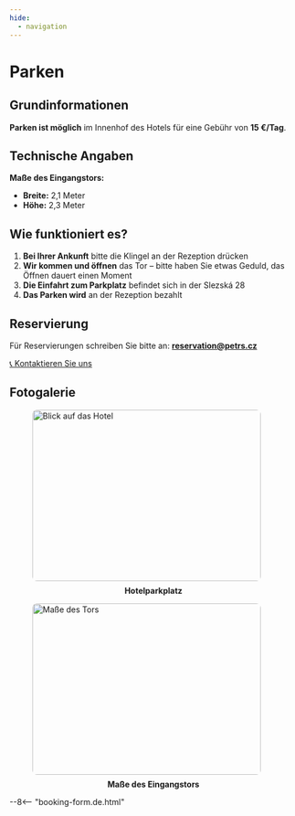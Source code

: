 ```yaml
---
hide:
  - navigation
---
```


# **Parken**

## **Grundinformationen**

**Parken ist möglich** im Innenhof des Hotels für eine Gebühr von **15 €/Tag**.

## **Technische Angaben**

**Maße des Eingangstors:**
- **Breite:** 2,1 Meter  
- **Höhe:** 2,3 Meter

## **Wie funktioniert es?**

1. **Bei Ihrer Ankunft** bitte die Klingel an der Rezeption drücken  
2. **Wir kommen und öffnen** das Tor – bitte haben Sie etwas Geduld, das Öffnen dauert einen Moment  
3. **Die Einfahrt zum Parkplatz** befindet sich in der Slezská 28  
4. **Das Parken wird** an der Rezeption bezahlt

## **Reservierung**

Für Reservierungen schreiben Sie bitte an: **reservation@petrs.cz**

[📞 Kontaktieren Sie uns](05.contact.md)

## **Fotogalerie**

<div class="gallery">
<figure>
  <img src="/hotelclaris/assets/fotky-hotelu/parkovani.jpg" alt="Blick auf das Hotel" style="width: 400px; height: 300px; object-fit: cover; border-radius: 8px;">
  <figcaption style="text-align: center; margin-top: 8px; font-weight: bold;">Hotelparkplatz</figcaption>
</figure>

<figure>
  <img src="/hotelclaris/assets/fotky-hotelu/rozmery-parkovaci-brany.jpg" alt="Maße des Tors" style="width: 400px; height: 300px; object-fit: cover; border-radius: 8px; object-position: bottom;">
  <figcaption style="text-align: center; margin-top: 8px; font-weight: bold;">Maße des Eingangstors</figcaption>
</figure>
</div>

--8<-- "booking-form.de.html"
